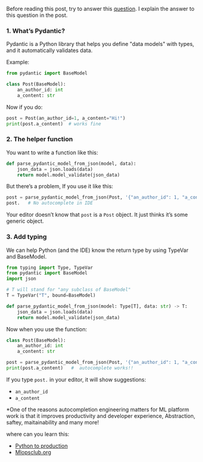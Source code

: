 Before reading this post, try to answer this [question](https://discord.com/channels/1237280313927798785/1286932882232836146/1400882946059010048). I explain the answer to this question in the post.

### 1. What’s Pydantic?

Pydantic is a Python library that helps you define "data models" with types, and it automatically validates data.

Example:
```python
from pydantic import BaseModel

class Post(BaseModel):
    an_author_id: int
    a_content: str
```
Now if you do:
```python
post = Post(an_author_id=1, a_content="Hi!")
print(post.a_content)  # works fine
```

### 2. The helper function

You want to write a function like this:
```python
def parse_pydantic_model_from_json(model, data):
    json_data = json.loads(data)
    return model.model_validate(json_data)
```
But there’s a problem, If you use it like this:
```python
post = parse_pydantic_model_from_json(Post, '{"an_author_id": 1, "a_content": "Hi"}')
post.   # No autocomplete in IDE
```
Your editor doesn’t know that ```post``` is a ```Post``` object. It just thinks it’s some generic object.

### 3. Add typing
We can help Python (and the IDE) know the return type by using TypeVar and BaseModel.
```python
from typing import Type, TypeVar
from pydantic import BaseModel
import json

# T will stand for "any subclass of BaseModel"
T = TypeVar("T", bound=BaseModel)

def parse_pydantic_model_from_json(model: Type[T], data: str) -> T:
    json_data = json.loads(data)
    return model.model_validate(json_data)
```

Now when you use the function:
```python
class Post(BaseModel):
    an_author_id: int
    a_content: str

post = parse_pydantic_model_from_json(Post, '{"an_author_id": 1, "a_content": "Hi"}')
print(post.a_content)   #  autocomplete works!!
```
If you type ```post.``` in your editor, it will show suggestions:
- ```an_author_id```
- ```a_content```

*One of the reasons autocompletion engineering matters for ML platform work is that it improves productivity and developer experience, Abstraction, saftey, maitainability and many more!

where can you learn this:
- [Python to production](https://www.udemy.com/course/setting-up-the-linux-terminal-for-software-development/)
- [Mlopsclub.org](https://mlops-club.org/)

